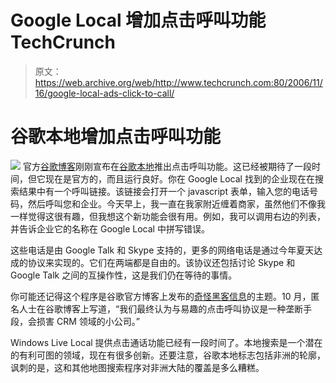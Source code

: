 # Google Local 增加点击呼叫功能 TechCrunch

> 原文：<https://web.archive.org/web/http://www.techcrunch.com:80/2006/11/16/google-local-ads-click-to-call/>

# 谷歌本地增加点击呼叫功能

[![](img/1922ad7423e441fe2c78e308e462a9b0.png)](https://web.archive.org/web/20220928193904/http://local.google.com/) 官方[谷歌博客](https://web.archive.org/web/20220928193904/http://googleblog.blogspot.com/2006/11/click-to-call-in-google-maps.html)刚刚宣布在[谷歌本地](https://web.archive.org/web/20220928193904/http://local.google.com/)推出点击呼叫功能。这已经被期待了一段时间，但它现在是官方的，而且运行良好。你在 Google Local 找到的企业现在在搜索结果中有一个呼叫链接。该链接会打开一个 javascript 表单，输入您的电话号码，然后呼叫您和企业。今天早上，我一直在我家附近缠着商家，虽然他们不像我一样觉得这很有趣，但我想这个新功能会很有用。例如，我可以调用右边的列表，并告诉企业它的名称在 Google Local 中拼写错误。

这些电话是由 Google Talk 和 Skype 支持的，更多的网络电话是通过今年夏天达成的协议来实现的。它们在两端都是自由的。该协议还包括讨论 Skype 和 Google Talk 之间的互操作性，这是我们仍在等待的事情。

你可能还记得这个程序是谷歌官方博客上发布的[奇怪黑客信息](https://web.archive.org/web/20220928193904/http://blog.outer-court.com/archive/2006-10-08-n59.html)的主题。10 月，匿名人士在谷歌博客上写道，“我们最终认为与易趣的点击呼叫协议是一种垄断手段，会损害 CRM 领域的小公司。”

Windows Live Local 提供点击通话功能已经有一段时间了。本地搜索是一个潜在的有利可图的领域，现在有很多创新。还要注意，谷歌本地标志包括非洲的轮廓，讽刺的是，这和其他地图搜索程序对非洲大陆的覆盖是多么糟糕。